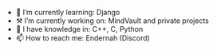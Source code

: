 - 🌱 I’m currently learning: Django
- ⚒️ I’m currently working on: MindVault and private projects
- 📖 I have knowledge in: C++, C, Python
- 📫 How to reach me: Endernah (Discord)

